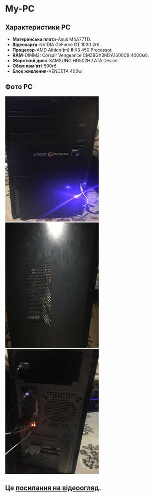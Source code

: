 # My-PC
## Характеристики PC
- __Материнська плата__-Asus M4A77TD.
- __Відеокарта__-NVIDIA GeForce GT 1030 2гб.
- __Процесор__-AMD Athlon(tm) II X3 450 Processor.
- __RAM__-DIMM2: Corsair Vengeance CMZ8GX3M2A1600C9 4000мб.
- __Жорсткий диск__-SAMSUNG HD502HJ ATA Device.
- __Обєм пам'яті__-500гб.
- __Блок живлення__-VENDETA 400w.
## Фото PC
<img src="PC1.jpg" alt="PC1" width="300" height="400">
<img src="PC2.jpg" alt="PC2" width="300" height="400">
<img src="PC3.jpg" alt="PC3" width="300" height="400">

## Це [посилання на відеоогляд]([https://example.com](https://classroom.google.com/u/1/c/NjQzMjI1NTYyNjEw/a/NjQzMjI1NTYyNzAz/details)https://classroom.google.com/u/1/c/NjQzMjI1NTYyNjEw/a/NjQzMjI1NTYyNzAz/details).



